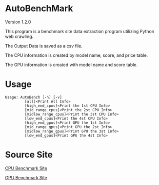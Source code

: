 # AutoBenchMark

Version 1.2.0

This program is a benchmark site data extraction program utilizing Python web crawling.

The Output Data is saved as a csv file.

The CPU information is created by model name, score, and price table.

The GPU information is created with model name and score table.

# Usage
```
Usage: AutoBench [-h] [-v]
         [all]<Print All Info>
         [high_end_cpus]<Print the 1st CPU Info>
         [mid_range_cpus]<Print the 2st CPU Info>
         [midlow_range_cpus]<Print the 3st CPU Info>
         [low_end_cpus]<Print the 4st CPU Info>
         [high_end_gpus]<Print GPU the 1st Info>
         [mid_range_gpus]<Print GPU the 2st Info>
         [midlow_range_gpus]<Print GPU the 3st Info>
         [low_end_gpus]<Print GPU the 4st Info>
```

# Source Site

[CPU Benchmark Site](https://www.cpubenchmark.net/)

[GPU Benchmark Site](https://www.videocardbenchmark.net/)
